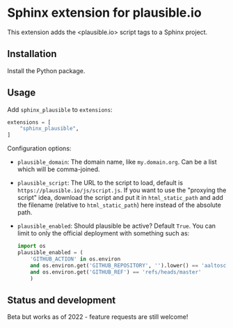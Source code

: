 # Sphinx extension for plausible.io

This extension adds the <plausible.io> script tags to a Sphinx
project.



## Installation

Install the Python package.



## Usage

Add `sphinx_plausible` to `extensions`:

```python
extensions = [
    "sphinx_plausible",
]
```

Configuration options:
* `plausible_domain`: The domain name, like `my.domain.org`.  Can be a
  list which will be comma-joined.

* `plausible_script`: The URL to the script to load, default is
  `https://plausible.io/js/script.js`.  If you want to use the
  "proxying the script" idea, download the script and put it in
  `html_static_path` and add the filename (relative to
  `html_static_path`) here instead of the absolute path.

* `plausible_enabled`: Should plausible be active?  Default `True`.
  You can limit to only the official deployment with something such as:

  ```python
  import os
  plausible_enabled = (
      'GITHUB_ACTION' in os.environ
      and os.environ.get('GITHUB_REPOSITORY', '').lower() == 'aaltoscicomp/scicomp-docs'
      and os.environ.get('GITHUB_REF') == 'refs/heads/master'
	  )
  ```


## Status and development

Beta but works as of 2022 - feature requests are still welcome!

